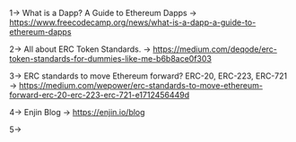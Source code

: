 1-> What is a Dapp? A Guide to Ethereum Dapps -> https://www.freecodecamp.org/news/what-is-a-dapp-a-guide-to-ethereum-dapps

2-> All about ERC Token Standards. -> https://medium.com/deqode/erc-token-standards-for-dummies-like-me-b6b8ace0f303

3-> ERC standards to move Ethereum forward? ERC-20, ERC-223, ERC-721 -> https://medium.com/wepower/erc-standards-to-move-ethereum-forward-erc-20-erc-223-erc-721-e1712456449d

4-> Enjin Blog -> https://enjin.io/blog

5->




